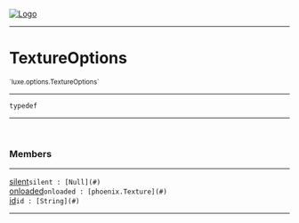 
[![Logo](../../../images/logo.png)](../../../api/index.html)

---



<h1>TextureOptions</h1>
<small>`luxe.options.TextureOptions`</small>



---

`typedef`

---

&nbsp;
&nbsp;



<h3>Members</h3> <hr/><span class="member apipage">
                <a name="silent"><a class="lift" href="#silent">silent</a></a><code class="signature apipage">silent : [Null](#)</code><br/></span>
            <span class="small_desc_flat"></span><span class="member apipage">
                <a name="onloaded"><a class="lift" href="#onloaded">onloaded</a></a><code class="signature apipage">onloaded : [phoenix.Texture](#)</code><br/></span>
            <span class="small_desc_flat"></span><span class="member apipage">
                <a name="id"><a class="lift" href="#id">id</a></a><code class="signature apipage">id : [String](#)</code><br/></span>
            <span class="small_desc_flat"></span>







---

&nbsp;
&nbsp;
&nbsp;
&nbsp;